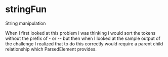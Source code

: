 # stringFun
String manipulation


When I first looked at this problem i was thinking i would sort the tokens without the prefix 
of - or -- but then when I looked at the sample output of the challenge I realized that to do this
correctly would require a parent child relationship which ParsedElement provides.
